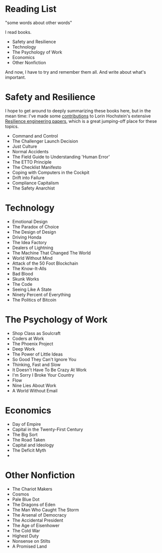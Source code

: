 # Reading List
"some words about other words"

I read books.

- Safety and Resilience
- Technology
- The Psychology of Work
- Economics
- Other Nonfiction

And now, I have to try and remember them all.  And write about what's important.


# Safety and Resilience

I hope to get around to deeply summarizing these books here, but in the mean time:  I've made some [contributions](https://github.com/lorin/resilience-engineering/commits?author=koleson) to Lorin Hochstein's extensive [Resilience engineering papers](https://github.com/lorin/resilience-engineering), which is a great jumping-off place for these topics.

- Command and Control
- The Challenger Launch Decision
- Just Culture
- Normal Accidents
- The Field Guide to Understanding 'Human Error'
- The ETTO Principle
- The Checklist Manifesto
- Coping with Computers in the Cockpit
- Drift into Failure
- Compliance Capitalism
- The Safety Anarchist

# Technology
- Emotional Design
- The Paradox of Choice
- The Design of Design
- Driving Honda
- The Idea Factory
- Dealers of Lightning
- The Machine That Changed The World
- World Without Mind
- Attack of the 50 Foot Blockchain
- The Know-It-Alls
- Bad Blood
- Skunk Works
- The Code
- Seeing Like A State
- Ninety Percent of Everything
- The Politics of Bitcoin

# The Psychology of Work
- Shop Class as Soulcraft
- Coders at Work
- The Phoenix Project
- Deep Work
- The Power of Little Ideas
- So Good They Can't Ignore You
- Thinking, Fast and Slow
- It Doesn't Have To Be Crazy At Work
- I'm Sorry I Broke Your Country
- Flow
- Nine Lies About Work
- A World Without Email

# Economics
- Day of Empire
- Capital in the Twenty-First Century
- The Big Sort
- The Road Taken
- Capital and Ideology
- The Deficit Myth
- 

# Other Nonfiction
- The Chariot Makers
- Cosmos
- Pale Blue Dot
- The Dragons of Eden
- The Man Who Caught The Storm
- The Arsenal of Democracy
- The Accidental President
- The Age of Eisenhower
- The Cold War
- Highest Duty
- Nonsense on Stilts
- A Promised Land
